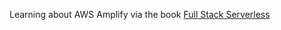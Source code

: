 Learning about AWS Amplify via the book [Full Stack Serverless](https://www.oreilly.com/library/view/full-stack-serverless/9781492059882/)
